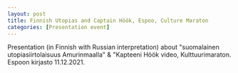```yaml
---
layout: post
title: Finnish Utopias and Captain Höök, Espoo, Culture Maraton
categories: [Presentation event]
---
```

Presentation (in Finnish with Russian interpretation)  about  "suomalainen utopiasiirtolaisuus Amurinmaalla" & "Kapteeni Höök video, Kulttuurimaraton. Espoon kirjasto 11.12.2021. 
